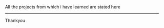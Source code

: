 <html>
   <head>
      <title>Vyapti's JavaScript Projects</title>
   </head>
   <body>
     <p>All the projects from which i have learned are stated here</p>
     <hr>
     <p>Thankyou</p>
   </body>
